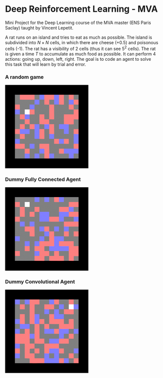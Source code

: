 # Deep Reinforcement Learning - MVA 

Mini Project for the Deep Learning course of the MVA master (ENS Paris Saclay) taught by Vincent Lepetit.

A rat runs on an island and tries to eat as much as possible. The island is subdivided into $N\times N$ cells, in which there are cheese (+0.5) and poisonous cells (-1). The rat has a visibility of 2 cells (thus it can see $5^2$ cells). The rat is given a time $T$ to accumulate as much food as possible. It can perform 4 actions: going up, down, left, right.
The goal is to code an agent to solve this task that will learn by trial and error.

### A random game
![](test1.gif)

### Dummy Fully Connected Agent
![](fc_test1.gif)


### Dummy Convolutional Agent
![](cnn_test1.gif)

